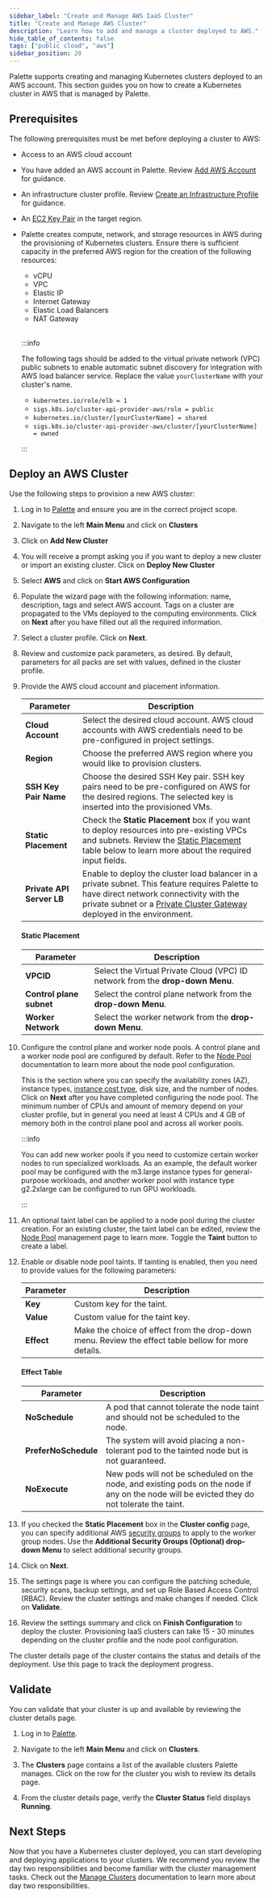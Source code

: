```yaml
---
sidebar_label: "Create and Manage AWS IaaS Cluster"
title: "Create and Manage AWS Cluster"
description: "Learn how to add and manage a cluster deployed to AWS."
hide_table_of_contents: false
tags: ["public cloud", "aws"]
sidebar_position: 20
---
```


Palette supports creating and managing Kubernetes clusters deployed to an AWS account. This section guides you on how to
create a Kubernetes cluster in AWS that is managed by Palette.

## Prerequisites

The following prerequisites must be met before deploying a cluster to AWS:

- Access to an AWS cloud account

- You have added an AWS account in Palette. Review [Add AWS Account](add-aws-accounts.md) for guidance.

- An infrastructure cluster profile. Review
  [Create an Infrastructure Profile](../../../profiles/cluster-profiles/create-cluster-profiles/create-infrastructure-profile.md)
  for guidance.

- An [EC2 Key Pair](https://docs.aws.amazon.com/AWSEC2/latest/UserGuide/ec2-key-pairs.html) in the target region.

- Palette creates compute, network, and storage resources in AWS during the provisioning of Kubernetes clusters. Ensure
  there is sufficient capacity in the preferred AWS region for the creation of the following resources:

  - vCPU
  - VPC
  - Elastic IP
  - Internet Gateway
  - Elastic Load Balancers
  - NAT Gateway

  <br />

  :::info

  The following tags should be added to the virtual private network (VPC) public subnets to enable automatic subnet
  discovery for integration with AWS load balancer service. Replace the value `yourClusterName` with your cluster's
  name.

  - `kubernetes.io/role/elb = 1`
  - `sigs.k8s.io/cluster-api-provider-aws/role = public`
  - `kubernetes.io/cluster/[yourClusterName] = shared`
  - `sigs.k8s.io/cluster-api-provider-aws/cluster/[yourClusterName] = owned`

  :::

## Deploy an AWS Cluster

Use the following steps to provision a new AWS cluster:

1. Log in to [Palette](https://console.spectrocloud.com) and ensure you are in the correct project scope.

2. Navigate to the left **Main Menu** and click on **Clusters**

3. Click on **Add New Cluster**

4. You will receive a prompt asking you if you want to deploy a new cluster or import an existing cluster. Click on
   **Deploy New Cluster**

5. Select **AWS** and click on **Start AWS Configuration**

6. Populate the wizard page with the following information: name, description, tags and select AWS account. Tags on a
   cluster are propagated to the VMs deployed to the computing environments. Click on **Next** after you have filled out
   all the required information.

7. Select a cluster profile. Click on **Next**.

8. Review and customize pack parameters, as desired. By default, parameters for all packs are set with values, defined
   in the cluster profile.

9. Provide the AWS cloud account and placement information.

   | **Parameter**             | **Description**                                                                                                                                                                                                                         |
   | ------------------------- | --------------------------------------------------------------------------------------------------------------------------------------------------------------------------------------------------------------------------------------- |
   | **Cloud Account**         | Select the desired cloud account. AWS cloud accounts with AWS credentials need to be pre-configured in project settings.                                                                                                                |
   | **Region**                | Choose the preferred AWS region where you would like to provision clusters.                                                                                                                                                             |
   | **SSH Key Pair Name**     | Choose the desired SSH Key pair. SSH key pairs need to be pre-configured on AWS for the desired regions. The selected key is inserted into the provisioned VMs.                                                                         |
   | **Static Placement**      | Check the **Static Placement** box if you want to deploy resources into pre-existing VPCs and subnets. Review the [Static Placement](#static-placement) table below to learn more about the required input fields.                      |
   | **Private API Server LB** | Enable to deploy the cluster load balancer in a private subnet. This feature requires Palette to have direct network connectivity with the private subnet or a [Private Cluster Gateway](../../pcg/pcg.md) deployed in the environment. |

   #### Static Placement

   | Parameter                | Description                                                                    |
   | ------------------------ | ------------------------------------------------------------------------------ |
   | **VPCID**                | Select the Virtual Private Cloud (VPC) ID network from the **drop-down Menu**. |
   | **Control plane subnet** | Select the control plane network from the **drop-down Menu**.                  |
   | **Worker Network**       | Select the worker network from the **drop-down Menu**.                         |

10. Configure the control plane and worker node pools. A control plane and a worker node pool are configured by default.
    Refer to the [Node Pool](../../cluster-management/node-pool.md) documentation to learn more about the node pool
    configuration.

    This is the section where you can specify the availability zones (AZ), instance types,
    [instance cost type](architecture.md#spot-instances), disk size, and the number of nodes. Click on **Next** after
    you have completed configuring the node pool. The minimum number of CPUs and amount of memory depend on your cluster
    profile, but in general you need at least 4 CPUs and 4 GB of memory both in the control plane pool and across all
    worker pools.

    :::info

    You can add new worker pools if you need to customize certain worker nodes to run specialized workloads. As an
    example, the default worker pool may be configured with the m3.large instance types for general-purpose workloads,
    and another worker pool with instance type g2.2xlarge can be configured to run GPU workloads.

    :::

11. An optional taint label can be applied to a node pool during the cluster creation. For an existing cluster, the
    taint label can be edited, review the [Node Pool](../../cluster-management/node-pool.md) management page to learn
    more. Toggle the **Taint** button to create a label.

12. Enable or disable node pool taints. If tainting is enabled, then you need to provide values for the following
    parameters:

    | **Parameter** | **Description**                                                                                     |
    | ------------- | --------------------------------------------------------------------------------------------------- |
    | **Key**       | Custom key for the taint.                                                                           |
    | **Value**     | Custom value for the taint key.                                                                     |
    | **Effect**    | Make the choice of effect from the drop-down menu. Review the effect table bellow for more details. |

    #### Effect Table

    | **Parameter**        | **Description**                                                                                                                              |
    | -------------------- | -------------------------------------------------------------------------------------------------------------------------------------------- |
    | **NoSchedule**       | A pod that cannot tolerate the node taint and should not be scheduled to the node.                                                           |
    | **PreferNoSchedule** | The system will avoid placing a non-tolerant pod to the tainted node but is not guaranteed.                                                  |
    | **NoExecute**        | New pods will not be scheduled on the node, and existing pods on the node if any on the node will be evicted they do not tolerate the taint. |

13. If you checked the **Static Placement** box in the **Cluster config** page, you can specify additional AWS
    [security groups](https://docs.aws.amazon.com/vpc/latest/userguide/security-groups.html) to apply to the worker
    group nodes. Use the **Additional Security Groups (Optional) drop-down Menu** to select additional security groups.

14. Click on **Next**.

15. The settings page is where you can configure the patching schedule, security scans, backup settings, and set up Role
    Based Access Control (RBAC). Review the cluster settings and make changes if needed. Click on **Validate**.

16. Review the settings summary and click on **Finish Configuration** to deploy the cluster. Provisioning IaaS clusters
    can take 15 - 30 minutes depending on the cluster profile and the node pool configuration.

The cluster details page of the cluster contains the status and details of the deployment. Use this page to track the
deployment progress.

## Validate

You can validate that your cluster is up and available by reviewing the cluster details page.

1. Log in to [Palette](https://console.spectrocloud.com).

2. Navigate to the left **Main Menu** and click on **Clusters**.

3. The **Clusters** page contains a list of the available clusters Palette manages. Click on the row for the cluster you
   wish to review its details page.

4. From the cluster details page, verify the **Cluster Status** field displays **Running**.

## Next Steps

Now that you have a Kubernetes cluster deployed, you can start developing and deploying applications to your clusters.
We recommend you review the day two responsibilities and become familiar with the cluster management tasks. Check out
the [Manage Clusters](../../cluster-management/cluster-management.md) documentation to learn more about day two
responsibilities.
